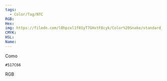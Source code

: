 ```yaml
---
tags:
  - Color/Tag/NTC
RGB:
Hex:
img: https://filedn.com/l0hpzxl1f01yT7GHxtF8cyk/Color%20Snake/standard_csv_to_svg//517C66.svg
CMYK:
HSL:
Name:
---
```

Como
```palette
#517C66
```
RGB
